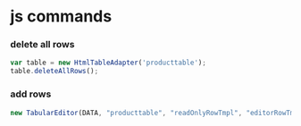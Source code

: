 # js commands
### delete all rows
```javascript 1.8
var table = new HtmlTableAdapter('producttable');
table.deleteAllRows();
```
### add rows
```javascript 1.8
new TabularEditor(DATA, "producttable", "readOnlyRowTmpl", "editorRowTmpl").render();
```